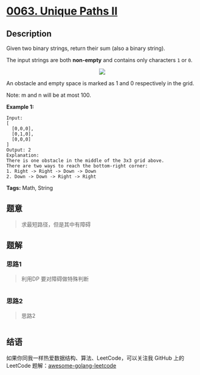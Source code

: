 # [0063. Unique Paths II][title]

## Description

Given two binary strings, return their sum (also a binary string).

The input strings are both **non-empty** and contains only characters `1` or `0`.
<p align="center">
    <img src="https://assets.leetcode.com/uploads/2018/10/22/robot_maze.png">
</p>

An obstacle and empty space is marked as 1 and 0 respectively in the grid.

Note: m and n will be at most 100.

**Example 1:**

```
Input:
[
  [0,0,0],
  [0,1,0],
  [0,0,0]
]
Output: 2
Explanation:
There is one obstacle in the middle of the 3x3 grid above.
There are two ways to reach the bottom-right corner:
1. Right -> Right -> Down -> Down
2. Down -> Down -> Right -> Right
```



**Tags:** Math, String

## 题意
>求最短路径，但是其中有障碍

## 题解

### 思路1
> 利用DP 要对障碍做特殊判断
```go

```

### 思路2
> 思路2
```go

```

## 结语

如果你同我一样热爱数据结构、算法、LeetCode，可以关注我 GitHub 上的 LeetCode 题解：[awesome-golang-leetcode][me]

[title]: https://leetcode.com/problems/two-sum/description/
[me]: https://github.com/kylesliu/awesome-golang-leetcode
